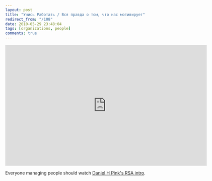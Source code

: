 ```yaml
---
layout: post
title: "Учись Работать / Вся правда о том, что нас мотивирует"
redirect_from: "/108"
date: 2010-05-29 23:48:04
tags: [organizations, people]
comments: true
---
```

<embed height="385" type="application/x-shockwave-flash" width="640" src="http://www.youtube.com/v/u6XAPnuFjJc&amp;color1=0xb1b1b1&amp;color2=0xd0d0d0&amp;hl=en_US&amp;feature=player_embedded&amp;fs=1" allowfullscreen="true" allowscriptaccess="always" />

Everyone managing people should watch [Daniel H Pink's RSA intro](http://www.youtube.com/watch?v=u6XAPnuFjJc&feature=player_embedded).

